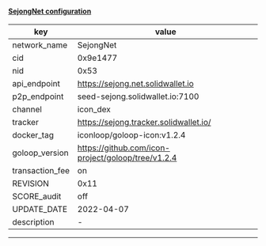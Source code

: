 #### [SejongNet configuration](https://networkinfo.solidwallet.io/node_info/SejongNet/default_configure.yml)
|key|value|
|---|---|
|network_name|SejongNet|
|cid|0x9e1477|
|nid|0x53|
|api_endpoint|https://sejong.net.solidwallet.io|
|p2p_endpoint|seed-sejong.solidwallet.io:7100|
|channel|icon_dex|
|tracker|https://sejong.tracker.solidwallet.io/|
|docker_tag|iconloop/goloop-icon:v1.2.4|
|goloop_version|https://github.com/icon-project/goloop/tree/v1.2.4|
|transaction_fee|on|
|REVISION|0x11|
|SCORE_audit|off|
|UPDATE_DATE|2022-04-07|
|description|-|
---
